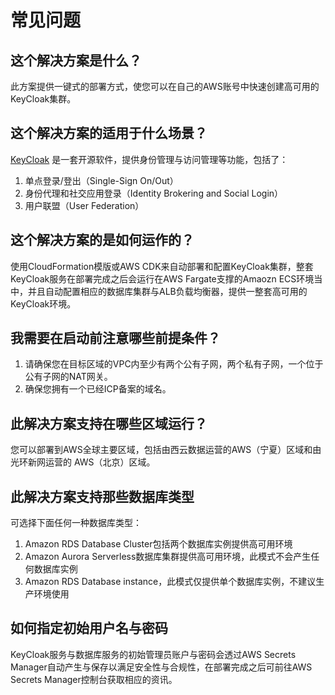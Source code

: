 # 常见问题

## 这个解决方案是什么？

此方案提供一键式的部署方式，使您可以在自己的AWS账号中快速创建高可用的KeyCloak集群。

## 这个解决方案的适用于什么场景？

[KeyCloak](https://www.keycloak.org/) 是一套开源软件，提供身份管理与访问管理等功能，包括了：

1. 单点登录/登出（Single-Sign On/Out）
2. 身份代理和社交应用登录（Identity Brokering and Social Login）
3. 用户联盟（User Federation）

## 这个解决方案的是如何运作的？

使用CloudFormation模版或AWS CDK来自动部署和配置KeyCloak集群，整套KeyCloak服务在部署完成之后会运行在AWS Fargate支撑的Amaozn ECS环境当中，并且自动配置相应的数据库集群与ALB负载均衡器，提供一整套高可用的KeyCloak环境。


## 我需要在启动前注意哪些前提条件？

1. 请确保您在目标区域的VPC内至少有两个公有子网，两个私有子网，一个位于公有子网的NAT网关。
2. 确保您拥有一个已经ICP备案的域名。


## 此解决方案支持在哪些区域运行？

您可以部署到AWS全球主要区域，包括由西云数据运营的AWS（宁夏）区域和由光环新网运营的 AWS（北京）区域。

## 此解决方案支持那些数据库类型

可选择下面任何一种数据库类型：

1. Amazon RDS Database Cluster包括两个数据库实例提供高可用环境
2. Amazon Aurora Serverless数据库集群提供高可用环境，此模式不会产生任何数据库实例
3. Amazon RDS Database instance，此模式仅提供单个数据库实例，不建议生产环境使用

## 如何指定初始用户名与密码

KeyCloak服务与数据库服务的初始管理员账户与密码会透过AWS Secrets Manager自动产生与保存以满足安全性与合规性，在部署完成之后可前往AWS Secrets Manager控制台获取相应的资讯。


